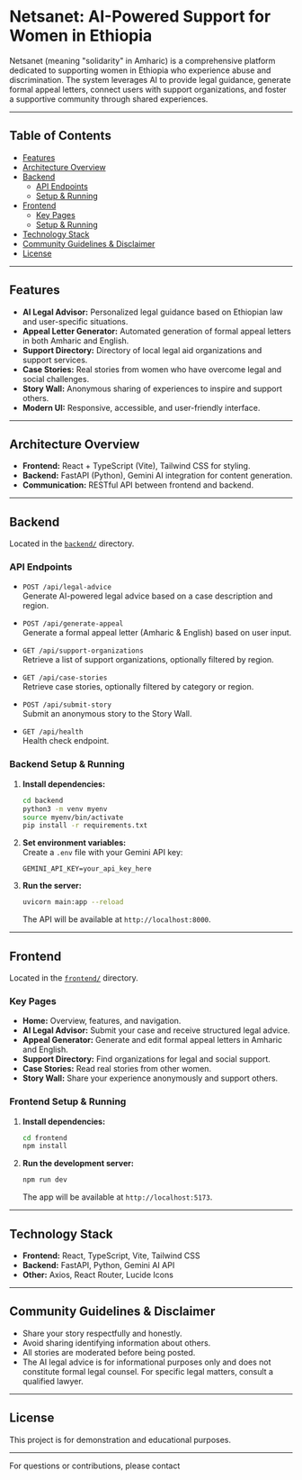 # Netsanet: AI-Powered Support for Women in Ethiopia

Netsanet (meaning "solidarity" in Amharic) is a comprehensive platform dedicated to supporting women in Ethiopia who experience abuse and discrimination. The system leverages AI to provide legal guidance, generate formal appeal letters, connect users with support organizations, and foster a supportive community through shared experiences.

---

## Table of Contents

- [Features](#features)
- [Architecture Overview](#architecture-overview)
- [Backend](#backend)
  - [API Endpoints](#api-endpoints)
  - [Setup & Running](#backend-setup--running)
- [Frontend](#frontend)
  - [Key Pages](#key-pages)
  - [Setup & Running](#frontend-setup--running)
- [Technology Stack](#technology-stack)
- [Community Guidelines & Disclaimer](#community-guidelines--disclaimer)
- [License](#license)

---

## Features

- **AI Legal Advisor:** Personalized legal guidance based on Ethiopian law and user-specific situations.
- **Appeal Letter Generator:** Automated generation of formal appeal letters in both Amharic and English.
- **Support Directory:** Directory of local legal aid organizations and support services.
- **Case Stories:** Real stories from women who have overcome legal and social challenges.
- **Story Wall:** Anonymous sharing of experiences to inspire and support others.
- **Modern UI:** Responsive, accessible, and user-friendly interface.

---

## Architecture Overview

- **Frontend:** React + TypeScript (Vite), Tailwind CSS for styling.
- **Backend:** FastAPI (Python), Gemini AI integration for content generation.
- **Communication:** RESTful API between frontend and backend.

---

## Backend

Located in the [`backend/`](backend/) directory.

### API Endpoints

- `POST /api/legal-advice`  
  Generate AI-powered legal advice based on a case description and region.

- `POST /api/generate-appeal`  
  Generate a formal appeal letter (Amharic & English) based on user input.

- `GET /api/support-organizations`  
  Retrieve a list of support organizations, optionally filtered by region.

- `GET /api/case-stories`  
  Retrieve case stories, optionally filtered by category or region.

- `POST /api/submit-story`  
  Submit an anonymous story to the Story Wall.

- `GET /api/health`  
  Health check endpoint.

### Backend Setup & Running

1. **Install dependencies:**
   ```sh
   cd backend
   python3 -m venv myenv
   source myenv/bin/activate
   pip install -r requirements.txt
   ```

2. **Set environment variables:**  
   Create a `.env` file with your Gemini API key:
   ```
   GEMINI_API_KEY=your_api_key_here
   ```

3. **Run the server:**
   ```sh
   uvicorn main:app --reload
   ```
   The API will be available at `http://localhost:8000`.

---

## Frontend

Located in the [`frontend/`](frontend/) directory.

### Key Pages

- **Home:** Overview, features, and navigation.
- **AI Legal Advisor:** Submit your case and receive structured legal advice.
- **Appeal Generator:** Generate and edit formal appeal letters in Amharic and English.
- **Support Directory:** Find organizations for legal and social support.
- **Case Stories:** Read real stories from other women.
- **Story Wall:** Share your experience anonymously and support others.

### Frontend Setup & Running

1. **Install dependencies:**
   ```sh
   cd frontend
   npm install
   ```

2. **Run the development server:**
   ```sh
   npm run dev
   ```
   The app will be available at `http://localhost:5173`.

---

## Technology Stack

- **Frontend:** React, TypeScript, Vite, Tailwind CSS
- **Backend:** FastAPI, Python, Gemini AI API
- **Other:** Axios, React Router, Lucide Icons

---

## Community Guidelines & Disclaimer

- Share your story respectfully and honestly.
- Avoid sharing identifying information about others.
- All stories are moderated before being posted.
- The AI legal advice is for informational purposes only and does not constitute formal legal counsel. For specific legal matters, consult a qualified lawyer.

---

## License

This project is for demonstration and educational purposes.

---

For questions or contributions, please contact